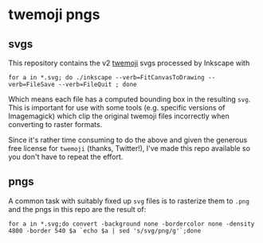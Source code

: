 # twemoji pngs

## svgs

This repository contains the v2 [twemoji](https://github.com/twitter/twemoji) svgs processed by Inkscape with
```
for a in *.svg; do ./inkscape --verb=FitCanvasToDrawing --verb=FileSave --verb=FileQuit ; done
```

Which means each file has a computed bounding box in the resulting `svg`. This is important for use with some tools (e.g. specific versions of Imagemagick) which clip the original twemoji files incorrectly when converting to raster formats.

Since it's rather time consuming to do the above and given the generous free license for `twemoji` (thanks, Twitter!), I've made this repo available so you don't have to repeat the effort.

## pngs

A common task with suitably fixed up `svg` files is to rasterize them to `.png` and the pngs in this repo are the result of:

```
for a in *.svg;do convert -background none -bordercolor none -density 4800 -border 540 $a `echo $a | sed 's/svg/png/g'`;done
```

